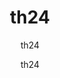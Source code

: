 ---
  audience: "high_school"
  author: "th24"
  description: "th24"
  difficulty: "beginner"
  date_posted: "2020-06-15"
  osm_username: "th24"
  filename: "1592226950457-sample_doc1.pdf"
  group: ""
  layout: "project"
  preparation_time: "one_day"
  project_time: "two_to_four_hours"
  subtitle: "th24"
  tags: 
    - "Cultural Patterns and Processes"
  thumbnail: "1592226942705-mapgive_cake.jpg"
  title: "th24"
  type: "desktop"
  url: "2020-06-15-753438"

---